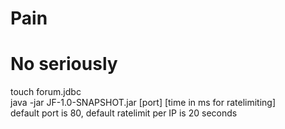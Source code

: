 # Pain
# No seriously

touch forum.jdbc\
java -jar JF-1.0-SNAPSHOT.jar [port] [time in ms for ratelimiting]\
default port is 80, default ratelimit per IP is 20 seconds